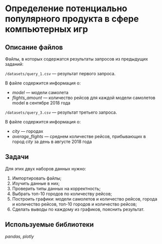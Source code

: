 # Определение потенциально популярного продукта в сфере компьютерных игр
## Описание файлов

Файлы, в которых содержатся результаты запросов из предыдущих заданий:

`/datasets/query_1.csv` — результат первого запроса. 

В файле содержится информация о:

- *model* — модели самолета
- *flights_amount* — количество рейсов для каждой модели самолетов model в сентябре 2018 года


`/datasets/query_3.csv` — результат третьего запроса. 

В файле содержится информация о:

- *city* — городах
- *average_flights* — среднем количестве рейсов, прибывающих в город *city* за день в августе 2018 года

## Задачи

Для этих двух наборов данных нужно:
1. Импортировать файлы;
2. Изучить данные в них;
3. Проверить типы данных на корректность;
4. Выбрать топ-10 городов по количеству рейсов;
5. Построить графики: модели самолетов и количество рейсов, города и количество рейсов, топ-10 городов и количество рейсов;
6. Сделать выводы по каждому из графиков, пояснить результат.

## Используемые библиотеки
*pandas, plotly*

